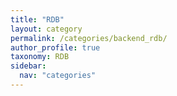 ```yaml
---
title: "RDB"
layout: category
permalink: /categories/backend_rdb/
author_profile: true
taxonomy: RDB
sidebar:
  nav: "categories"
---
```


